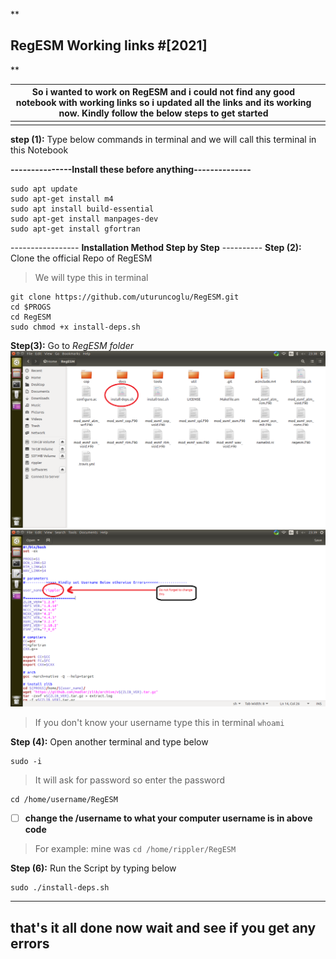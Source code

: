 

**
## RegESM Working links  #[2021]
** 

|So i wanted to work on RegESM and i could not find any good notebook with working links so i updated all the links and its working now. Kindly follow the below steps to get started|  |
|------------------------------------------------------------------------------------------------------------------------------------------------------------------------------------|--|
|                                                                                                                                                                                    |  |

**step (1):** Type below commands in terminal and we will call this terminal in this Notebook

**---------------**Install these before anything**--------------**

     
    sudo apt update
    sudo apt-get install m4
    sudo apt install build-essential
    sudo apt-get install manpages-dev
    sudo apt-get install gfortran

----------------- **Installation Method Step by Step** ----------
**Step (2):** Clone the official Repo of RegESM 

> We will type this in terminal

    git clone https://github.com/uturuncoglu/RegESM.git
    cd $PROGS
    cd RegESM
    sudo chmod +x install-deps.sh

**Step(3):** Go to *RegESM folder*
 ![RegESM folder](https://github.com/asfandiyar007/RegESM/blob/master/Images/Screenshot%20from%202021-11-07%2023-38-51.png)![Changing Username](https://github.com/asfandiyar007/RegESM/blob/master/Images/Screenshot%20from%202021-11-07%2023-39-34.png)

> If you don't know your username type this in terminal `whoami`

**Step (4):** Open another terminal and type below 

    sudo -i 

> It will ask for password so enter the password

    cd /home/username/RegESM 

 - [ ] **change the /username to what your computer username is in above code**
 

> For example: mine was `cd /home/rippler/RegESM`

**Step (6):** Run the Script by typing below

    sudo ./install-deps.sh  

--------------------------------------------------------------
 that's it all done now wait and see if you get any errors  
-------------------------------------------------------------



